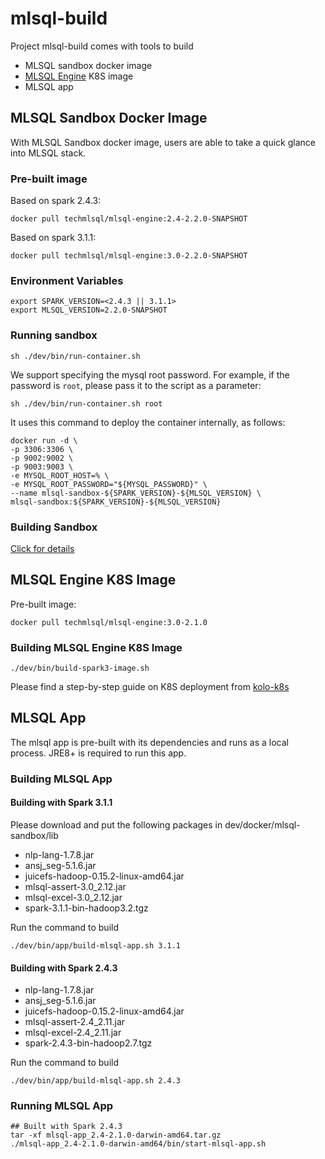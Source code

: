 # mlsql-build

Project mlsql-build comes with tools to build
- MLSQL sandbox docker image
- [MLSQL Engine](https://github.com/byzer-org/kolo-lang/) K8S image
- MLSQL app

## MLSQL Sandbox Docker Image
With MLSQL Sandbox docker image, users are able to take a quick glance into MLSQL stack.

### Pre-built image
Based on spark 2.4.3:
```
docker pull techmlsql/mlsql-engine:2.4-2.2.0-SNAPSHOT
```

Based on spark 3.1.1:
```
docker pull techmlsql/mlsql-engine:3.0-2.2.0-SNAPSHOT
```

### Environment Variables
```
export SPARK_VERSION=<2.4.3 || 3.1.1>
export MLSQL_VERSION=2.2.0-SNAPSHOT
```

### Running sandbox
```shell
sh ./dev/bin/run-container.sh
```

We support specifying the mysql root password. For example, if the password is `root`, please pass it to the script as a parameter:
```shell
sh ./dev/bin/run-container.sh root
```

It uses this command to deploy the container internally, as follows:

```
docker run -d \
-p 3306:3306 \
-p 9002:9002 \
-p 9003:9003 \
-e MYSQL_ROOT_HOST=% \
-e MYSQL_ROOT_PASSWORD="${MYSQL_PASSWORD}" \
--name mlsql-sandbox-${SPARK_VERSION}-${MLSQL_VERSION} \
mlsql-sandbox:${SPARK_VERSION}-${MLSQL_VERSION}
```

### Building Sandbox
[Click for details](./docs/sandbox.md)

## MLSQL Engine K8S Image
Pre-built image: 
```
docker pull techmlsql/mlsql-engine:3.0-2.1.0
```
### Building MLSQL Engine K8S Image
```shell
./dev/bin/build-spark3-image.sh
```

Please find a step-by-step guide on K8S deployment from [kolo-k8s](https://github.com/byzer-org/kolo-k8s)

## MLSQL App
The mlsql app is pre-built with its dependencies and runs as a local process. 
JRE8+ is required to run this app. 

### Building MLSQL App
#### Building with Spark 3.1.1
Please download and put the following packages in dev/docker/mlsql-sandbox/lib
- nlp-lang-1.7.8.jar
- ansj_seg-5.1.6.jar
- juicefs-hadoop-0.15.2-linux-amd64.jar
- mlsql-assert-3.0_2.12.jar
- mlsql-excel-3.0_2.12.jar
- spark-3.1.1-bin-hadoop3.2.tgz

Run the command to build
```shell
./dev/bin/app/build-mlsql-app.sh 3.1.1
```
#### Building with Spark 2.4.3
- nlp-lang-1.7.8.jar
- ansj_seg-5.1.6.jar
- juicefs-hadoop-0.15.2-linux-amd64.jar
- mlsql-assert-2.4_2.11.jar
- mlsql-excel-2.4_2.11.jar
- spark-2.4.3-bin-hadoop2.7.tgz

Run the command to build 
```
./dev/bin/app/build-mlsql-app.sh 2.4.3
```

### Running MLSQL App
```shell 
## Built with Spark 2.4.3
tar -xf mlsql-app_2.4-2.1.0-darwin-amd64.tar.gz
./mlsql-app_2.4-2.1.0-darwin-amd64/bin/start-mlsql-app.sh
```